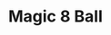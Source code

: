 ---
year: 2024
title: Magic 8 Ball
description: Themed magic 8 ball.
image: '/projects/magic-8-ball.png'
link: 'https://pawpals.pushed.nz/'
tech: [JavaScript, HTML, CSS]
---